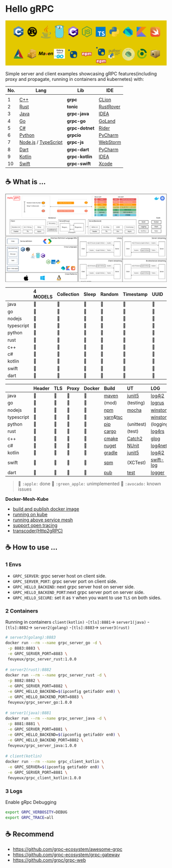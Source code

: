 # Hello gRPC

![build tools](diagram/build_tools.svg)

Simple server and client examples showcasing gRPC features(including proxy and propagate, running in containers and kubernetes) with:

| No. | Lang                                                       | Lib             | IDE             |
| --- | ---------------------------------------------------------- | --------------- | --------------- |
|     |                                                            |                 |
| 1   | [C++](hello-grpc-cpp)                                      | **grpc**        | [CLion][15]     |
| 2   | [Rust](hello-grpc-rust)                                    | **tonic**       | [RustRover][31] |
| 3   | [Java](hello-grpc-java)                                    | **grpc-java**   | [IDEA][4]       |
| 4   | [Go](hello-grpc-go)                                        | **grpc-go**     | [GoLand][6]     |
| 5   | [C#](hello-grpc-csharp)                                    | **grpc-dotnet** | [Rider][20]     |
| 6   | [Python](hello-grpc-python)                                | **grpcio**      | [PyCharm][12]   |
| 7   | [Node.js](hello-grpc-nodejs) / [TypeScript](hello-grpc-ts) | **grpc-js**     | [WebStorm][10]  |
| 8   | [Dart](hello-grpc-dart)                                    | **grpc-dart**   | [PyCharm][12]   |
| 9   | [Kotlin](hello-grpc-kotlin)                                | **grpc-kotlin** | [IDEA][4]       |
| 10  | [Swift](hello-grpc-swift)                                  | **grpc-swift**  | [Xcode][32]     |

## :coffee: What is ...

![grpc_diagram](diagram/hello-grpc.svg)

|            | 4 MODELS | Collection | Sleep | Random | Timestamp | UUID | Env  |
| :--------- | :------- | :--------- | :---- | :----- | :-------- | :--- | :--- |
| java       | 🍎        | 🍎          | 🍎     | 🍎      | 🍎         | 🍎    | 🍎    |
| go         | 🍎        | 🍎          | 🍎     | 🍎      | 🍎         | 🍎    | 🍎    |
| nodejs     | 🍎        | 🍎          | 🍎     | 🍎      | 🍎         | 🍎    | 🍎    |
| typescript | 🍎        | 🍎          | 🍎     | 🍎      | 🍎         | 🍎    | 🍎    |
| python     | 🍎        | 🍎          | 🍎     | 🍎      | 🍎         | 🍎    | 🍎    |
| rust       | 🍎        | 🍎          | 🍎     | 🍎      | 🍎         | 🍎    | 🍎    |
| c++        | 🍎        | 🍎          | 🍎     | 🍎      | 🍎         | 🍎    | 🍎    |
| c#         | 🍎        | 🍎          | 🍎     | 🍎      | 🍎         | 🍎    | 🍎    |
| kotlin     | 🍎        | 🍎          | 🍎     | 🍎      | 🍎         | 🍎    | 🍎    |
| swift      | 🍎        | 🍎          | 🍎     | 🍎      | 🍎         | 🍎    | 🍎    |
| dart       | 🍎        | 🍎          | 🍎     | 🍎      | 🍎         | 🍎    | 🍎    |

|            | Header | TLS  | Proxy | Docker | Build                | UT           | LOG             |
| :--------- | :----- | :--- | :---- | :----- | :------------------- | :----------- | :-------------- |
| java       | 🍎      | 🍎    | 🍎     | 🍎      | [maven][1]           | [junit5][2]  | [log4j2][3]     |
| go         | 🍎      | 🍎    | 🍎     | 🍎      | (mod)                | (testing)    | [logrus][5]     |
| nodejs     | 🍎      | 🥑    | 🍎     | 🍎      | [npm][7]             | [mocha][8]   | [winston][9]    |
| typescript | 🍎      | 🍏    | 🍏     | 🍏      | [yarn][28]&[tsc][29] |              | [winston][9]    |
| python     | 🍎      | 🍎    | 🍎     | 🍎      | [pip][11]            | (unittest)   | (logging)       |
| rust       | 🍎      | 🍎    | 🍎     | 🍎      | [cargo][13]          | (test)       | [log4rs][14]    |
| c++        | 🍎      | 🍎    | 🍎     | 🍎      | [cmake][16]          | [Catch2][24] | [glog][17]      |
| c#         | 🍎      | 🍎    | 🍎     | 🍎      | [nuget][18]          | [NUnit][30]  | [log4net][19]   |
| kotlin     | 🍎      | 🍎    | 🍎     | 🍎      | [gradle][21]         | [junit5][2]  | [log4j2][3]     |
| swift      | 🍎      | 🍏    | 🍏     | 🍏      | [spm][22]            | (XCTest)     | [swift-log][23] |
| dart       | 🍎      | 🍏    | 🍏     | 🍏      | [pub][25]            | [test][27]   | [logger][26]    |

> 🍎 `:apple:` done 
> 🍏 `:green_apple:` unimplemented
> 🥑 `:avocado:` known issues

**Docker-Mesh-Kube**

- [build and publish docker image](docker/README.md)
- [running on kube](k8s/kube)
- [running above service mesh](k8s/mesh)
- [support open tracing](k8s/tracing)
- [transcoder(Http2gRPC)](k8s/transcoder)

## :coffee: How to use ...

### 1 Envs

- `GRPC_SERVER`: grpc server host on client side.
- `GRPC_SERVER_PORT`: grpc server port on client side.
- `GRPC_HELLO_BACKEND`: next grpc server host on server side.
- `GRPC_HELLO_BACKEND_PORT`:next grpc server port on server side.
- `GRPC_HELLO_SECURE`: set it as `Y` when you want to use `TLS` on both sides.

### 2 Containers

Running in containers
`client(kotlin)` -`[tls]:8881`-> `server1(java)` -`[tls]:8882`-> `server2(golang)` -`[tls]:8883`-> `server3(rust)`

```bash
# server3(golang):8883
docker run --rm --name grpc_server_go -d \
 -p 8883:8883 \
 -e GRPC_SERVER_PORT=8883 \
 feuyeux/grpc_server_rust:1.0.0

# server2(rust):8882
docker run --rm --name grpc_server_rust -d \
 -p 8882:8882 \
 -e GRPC_SERVER_PORT=8882 \
 -e GRPC_HELLO_BACKEND=$(ipconfig getifaddr en0) \
 -e GRPC_HELLO_BACKEND_PORT=8883 \
 feuyeux/grpc_server_go:1.0.0

# server1(java):8881
docker run --rm --name grpc_server_java -d \
 -p 8881:8881 \
 -e GRPC_SERVER_PORT=8881 \
 -e GRPC_HELLO_BACKEND=$(ipconfig getifaddr en0) \
 -e GRPC_HELLO_BACKEND_PORT=8882 \
 feuyeux/grpc_server_java:1.0.0

# client(kotlin)
docker run --rm --name grpc_client_kotlin \
 -e GRPC_SERVER=$(ipconfig getifaddr en0) \
 -e GRPC_SERVER_PORT=8881 \
 feuyeux/grpc_client_kotlin:1.0.0
```

### 3 Logs

Enable gRpc Debugging

```bash
export GRPC_VERBOSITY=DEBUG
export GRPC_TRACE=all
```

## :coffee: Recommend

- <https://github.com/grpc-ecosystem/awesome-grpc>
- <https://github.com/grpc-ecosystem/grpc-gateway>
- <https://github.com/grpc/grpc-web>

[1]: <https://maven.apache.org/>
[2]: <https://junit.org/junit5/>
[3]: <https://logging.apache.org/log4j>
[4]: <https://www.jetbrains.com/idea/>
[5]: <https://github.com/sirupsen/logrus>
[6]: <https://www.jetbrains.com/go/>
[7]: <https://www.npmjs.com/>
[8]: <https://www.npmjs.com/package/mocha>
[9]: <https://www.npmjs.com/package/winston>
[10]: <https://www.jetbrains.com/webstorm/>
[11]: <https://pypi.org/project/pip/>
[12]: <https://www.jetbrains.com/pycharm/>
[13]: <https://doc.rust-lang.org/cargo/>
[14]: <https://docs.rs/log4rs>
[15]: <https://www.jetbrains.com/clion/>
[16]: <https://cmake.org/>
[17]: <https://github.com/google/glog>
[18]: <https://www.nuget.org/>
[19]: <https://logging.apache.org/log>
[20]: <https://www.jetbrains.com/rider/>
[21]: <https://gradle.org/>
[22]: <https://www.swift.org/package-manager/>
[23]: <https://github.com/apple/swift-log>
[24]: <https://github.com/catchorg/Catch2>
[25]: <https://dart.dev/guides/packages>
[26]: <https://pub.dev/packages/logger>
[27]: <https://pub.dev/packages/test>
[28]: <https://yarnpkg.com/>
[29]: <https://www.typescriptlang.org/docs/handbook/compiler-options.html>
[30]: <https://nunit.org/>
[31]: <https://www.jetbrains.com/rustrover/>
[32]: <https://xcodereleases.com/>

